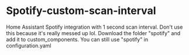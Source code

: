 # Spotify-custom-scan-interval
Home Assistant Spotify integration with 1 second scan interval. 
Don't use this because it's really messed up lol.
Download the folder "spotify" and add it to custom_components.
You can still use "spotify" in configuration.yaml
